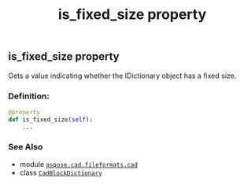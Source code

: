 ﻿---
title: is_fixed_size property
second_title: Aspose.CAD for Python via .NET API References
description: 
type: docs
weight: 90
url: /aspose.cad.fileformats.cad/cadblockdictionary/is_fixed_size/
is_root: false
---

## is_fixed_size property


Gets a value indicating whether the 
IDictionary object has a fixed size.
### Definition:
```python
@property
def is_fixed_size(self):
    ...
```

### See Also
* module [`aspose.cad.fileformats.cad`](../../)
* class [`CadBlockDictionary`](/cad/python-net/aspose.cad.fileformats.cad/cadblockdictionary)
